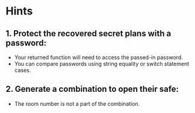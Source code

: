 # Hints

## 1. Protect the recovered secret plans with a password:

- Your returned function will need to access the passed-in password.
- You can compare passwords using string equality or switch statement cases.

## 2. Generate a combination to open their safe:

- The room number is not a part of the combination.